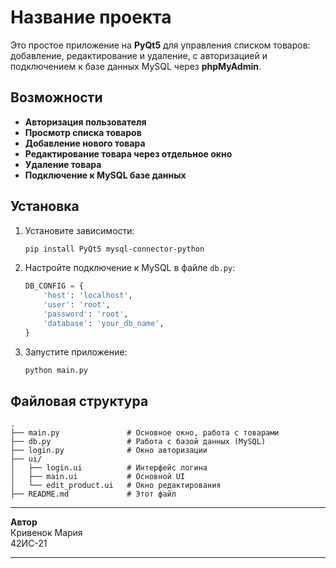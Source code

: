 # Название проекта

Это простое приложение на **PyQt5** для управления списком товаров: добавление, редактирование и удаление, с авторизацией и подключением к базе данных MySQL через **phpMyAdmin**.

## Возможности

- **Авторизация пользователя**
- **Просмотр списка товаров**
- **Добавление нового товара**
- **Редактирование товара через отдельное окно**
- **Удаление товара**
- **Подключение к MySQL базе данных**

## Установка

1. Установите зависимости:
    ```bash
    pip install PyQt5 mysql-connector-python
    ```

2. Настройте подключение к MySQL в файле `db.py`:
    ```python
    DB_CONFIG = {
        'host': 'localhost',
        'user': 'root',
        'password': 'root',
        'database': 'your_db_name',
    }
    ```

3. Запустите приложение:
    ```bash
    python main.py
    ```

## Файловая структура

```plaintext
.
├── main.py               # Основное окно, работа с товарами
├── db.py                 # Работа с базой данных (MySQL)
├── login.py              # Окно авторизации
├── ui/
│   ├── login.ui          # Интерфейс логина
│   ├── main.ui           # Основной UI
│   └── edit_product.ui   # Окно редактирования
├── README.md             # Этот файл
```

---

**Автор**  
Кривенок Мария  
42ИС-21

---